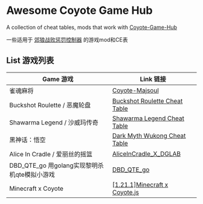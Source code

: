 # Awesome Coyote Game Hub

A collection of cheat tables, mods that work with [Coyote-Game-Hub](https://github.com/hyperzlib/DG-Lab-Coyote-Game-Hub)

一些适用于 [郊狼战败惩罚控制器](https://github.com/hyperzlib/DG-Lab-Coyote-Game-Hub) 的游戏mod和CE表

## List 游戏列表

| Game 游戏 | Link 链接 |
| --- | --- |
| 雀魂麻将 | [Coyote-Majsoul](https://github.com/hyperzlib/Coyote-Majsoul) |
| Buckshot Roulette / 恶魔轮盘 | [Buckshot Roulette Cheat Table](Cheat%20Engine/Buckshot%20Roulette) |
| Shawarma Legend / 沙威玛传奇 | [Shawarma Legend Cheat Table](Cheat%20Engine/Shawarma%20Legend) |
| 黑神话：悟空 | [Dark Myth Wukong Cheat Table](Cheat%20Engine/Dark%20Myth%20Wukong) |
| Alice In Cradle / 爱丽丝的摇篮 | [AliceInCradle_X_DGLAB](https://github.com/sllying/AliceInCradle_X_DGLAB) |
| DBD_QTE_go 用golang实现黎明杀机qte模拟小游戏 | [DBD_QTE_go](https://github.com/H1W0XXX/DBD_QTE_go) |
| Minecraft x Coyote | [[1.21.1]Minecraft x Coyote.js](KubeJS/server_scripts/%5B1.21.1%5DMinecraft%20x%20Coyote.js) |
